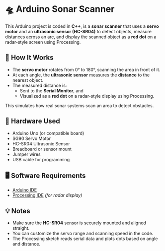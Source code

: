 # 🛸 Arduino Sonar Scanner

This Arduino project is coded in **C++**, is a **sonar scanner** that uses a **servo motor** and an **ultrasonic sensor (HC-SR04)** to detect objects, measure distances across an arc, and display the scanned object as a **red dot** on a radar-style screen using Processing.

## 🔧 How It Works

- The **servo motor** rotates from 0° to 180°, scanning the area in front of it.
- At each angle, the **ultrasonic sensor** measures the **distance** to the nearest object.
- The measured distance is:
  - Sent to the **Serial Monitor**, and
  - Visualized as a **red dot** on a radar-style display using Processing.

This simulates how real sonar systems scan an area to detect obstacles.

## 🧰 Hardware Used

- Arduino Uno (or compatible board)
- SG90 Servo Motor
- HC-SR04 Ultrasonic Sensor
- Breadboard or sensor mount
- Jumper wires
- USB cable for programming

## 🖥️ Software Requirements

- [Arduino IDE](https://www.arduino.cc/en/software)
- [Processing IDE](https://processing.org/download/) *(for radar display)*

## 💡 Notes

- Make sure the **HC-SR04** sensor is securely mounted and aligned straight.
- You can customize the servo range and scanning speed in the code.
- The Processing sketch reads serial data and plots dots based on angle and distance.

